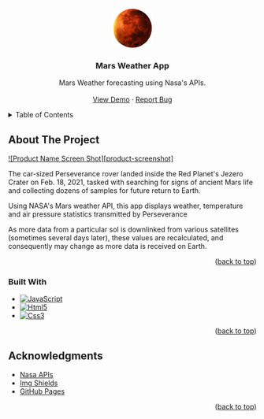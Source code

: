<div id="top"></div>

<!-- PROJECT LOGO -->
<br />
<div align="center">
  <a href="https://vincentnel80.github.io/mars-weather-app/">
    <img src="images/logo.png" alt="Logo" width="80" height="80">
  </a>
  <h3 align="center">Mars Weather App</h3>
  <p align="center">
    Mars Weather forecasting using Nasa's APIs.
    <br />
    <br />
    <a href="https://vincentnel80.github.io/mars-weather-app/">View Demo</a>
    ·
    <a href="https://github.com/vincentnel80/mars-weather-app/issues">Report Bug</a>
  </p>
</div>

<!-- TABLE OF CONTENTS -->
<details>
  <summary>Table of Contents</summary>
  <ol>
    <li>
      <a href="#about-the-project">About The Project</a>
      <ul>
        <li><a href="#built-with">Built With</a></li>
      </ul>
    </li>
    <li><a href="#acknowledgments">Acknowledgments</a></li>
  </ol>
</details>

<!-- ABOUT THE PROJECT -->
## About The Project

[![Product Name Screen Shot][product-screenshot]](https://vincentnel80.github.io/mars-weather-app/)

The car-sized Perseverance rover landed inside the Red Planet's Jezero Crater on Feb. 18, 2021, tasked with searching for signs of ancient Mars life and collecting dozens of samples for future return to Earth.

Using NASA's Mars weather API, this app displays weather, temperature and air pressure statistics transmitted by Perseverance

As more data from a particular sol is downlinked from various satellites (sometimes several days later), these values are recalculated, and consequently may change as more data is received on Earth.

<p align="right">(<a href="#top">back to top</a>)</p>

### Built With

* [![JavaScript][JavaScript]][JavaScript-url]
* [![Html5][Html5]][Html5-url]
* [![Css3][Css3]][Css3-url]

<p align="right">(<a href="#top">back to top</a>)</p>

<!-- ACKNOWLEDGMENTS -->
## Acknowledgments

* [Nasa APIs](https://api.nasa.gov/)
* [Img Shields](https://shields.io)
* [GitHub Pages](https://pages.github.com)

<p align="right">(<a href="#top">back to top</a>)</p>

<!-- MARKDOWN LINKS & IMAGES -->
[JavaScript]: https://img.shields.io/badge/javascript-000000?style=for-the-badge&logo=javascript&logoColor=white
[JavaScript-url]: https://developer.mozilla.org/en-US/docs/Web/JavaScript
[Html5]: https://img.shields.io/badge/html5-ff8717?style=for-the-badge&logo=html5&logoColor=white
[Html5-url]: https://developer.mozilla.org/en-US/docs/Glossary/HTML5
[Css3]: https://img.shields.io/badge/css-63100a?style=for-the-badge&logo=css3&logoColor=white
[Css3-url]: https://developer.mozilla.org/en-US/docs/Web/CSS